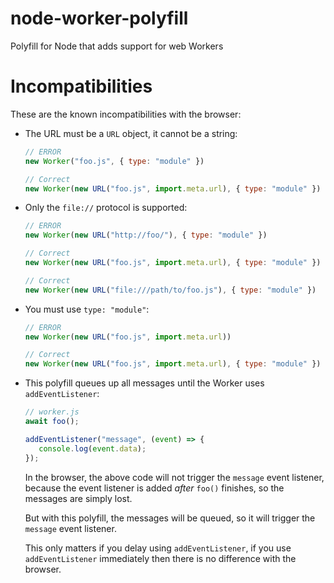 # node-worker-polyfill

Polyfill for Node that adds support for web Workers


# Incompatibilities

These are the known incompatibilities with the browser:

* The URL must be a `URL` object, it cannot be a string:

   ```js
   // ERROR
   new Worker("foo.js", { type: "module" })
   ```

   ```js
   // Correct
   new Worker(new URL("foo.js", import.meta.url), { type: "module" })
   ```

* Only the `file://` protocol is supported:

   ```js
   // ERROR
   new Worker(new URL("http://foo/"), { type: "module" })
   ```

   ```js
   // Correct
   new Worker(new URL("foo.js", import.meta.url), { type: "module" })

   // Correct
   new Worker(new URL("file:///path/to/foo.js"), { type: "module" })
   ```

* You must use `type: "module"`:

   ```js
   // ERROR
   new Worker(new URL("foo.js", import.meta.url))
   ```

   ```js
   // Correct
   new Worker(new URL("foo.js", import.meta.url), { type: "module" })
   ```

* This polyfill queues up all messages until the Worker uses `addEventListener`:

   ```js
   // worker.js
   await foo();

   addEventListener("message", (event) => {
      console.log(event.data);
   });
   ```

   In the browser, the above code will not trigger the `message` event listener, because the event listener
   is added *after* `foo()` finishes, so the messages are simply lost.

   But with this polyfill, the messages will be queued, so it will trigger the `message` event listener.

   This only matters if you delay using `addEventListener`, if you use `addEventListener` immediately then
   there is no difference with the browser.
